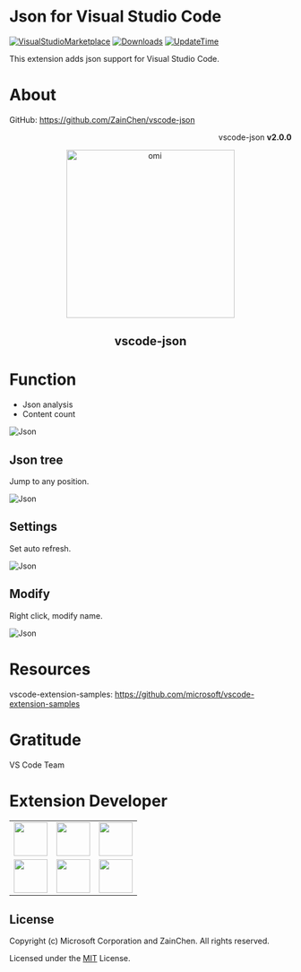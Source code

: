 # Json for Visual Studio Code
[![VisualStudioMarketplace](https://img.shields.io/badge/VisualStudioMarketplace-v2.0.0-orange.svg)](https://marketplace.visualstudio.com/items?itemName=ZainChen.omi-develop)
[![Downloads](https://img.shields.io/badge/Downloads-257k%2B-brightgreen.svg)](https://marketplace.visualstudio.com/items?itemName=ZainChen.omi-develop)
[![UpdateTime](https://img.shields.io/badge/UpdateTime-2020%2F09%2F04%2022%3A50%3A30-blue.svg)](https://marketplace.visualstudio.com/items?itemName=ZainChen.omi-develop)

This extension adds json support for Visual Studio Code.

# About

GitHub: https://github.com/ZainChen/vscode-json

<p align="right">vscode-json <strong>v2.0.0</strong></p>
<p align="center"><img src="https://raw.githubusercontent.com/ZainChen/vscode-json/master/assets/json-z.png" alt="omi" width="300"/></p>
<h2 align="center">vscode-json</h2>

# Function

- Json analysis
- Content count

<p><img src="https://raw.githubusercontent.com/ZainChen/vscode-json/master/assets/json.gif" alt="Json"/></p>

## Json tree

Jump to any position.

<p><img src="https://raw.githubusercontent.com/ZainChen/vscode-json/master/assets/function1.png" alt="Json"/></p>

## Settings

Set auto refresh.

<p><img src="https://raw.githubusercontent.com/ZainChen/vscode-json/master/assets/function2.png" alt="Json"/></p>

## Modify

Right click, modify name.

<p><img src="https://raw.githubusercontent.com/ZainChen/vscode-json/master/assets/function3.png" alt="Json"/></p>

# Resources

vscode-extension-samples: https://github.com/microsoft/vscode-extension-samples

# Gratitude

VS Code Team

# Extension Developer

<table>
    <tbody>
        <tr>
            <td>
                <a target="_blank" href="https://zainzy.com">
                    <img width="60px" src="https://raw.githubusercontent.com/ZainChen/vscode-json/master/assets/zain.png">
                </a>
            </td>
            <td>
                <a target="_blank" href="https://github.com/ZainChen/vscode-json">
                    <img width="60px" src="https://raw.githubusercontent.com/ZainChen/vscode-json/master/assets/zain.png">
                </a>
            </td>
            <td>
                <a target="_blank" href="https://zainzy.com">
                    <img width="60px" src="https://raw.githubusercontent.com/ZainChen/vscode-json/master/assets/zain.png">
                </a>
            </td>
        </tr>
        <tr>
            <td>
                <a target="_blank" href="https://zainzy.com">
                    <img width="60px" src="https://raw.githubusercontent.com/ZainChen/vscode-json/master/assets/zain.png">
                </a>
            </td>
            <td>
                <a target="_blank" href="https://zainzy.com">
                    <img width="60px" src="https://raw.githubusercontent.com/ZainChen/vscode-json/master/assets/zain.png">
                </a>
            </td>
            <td>
                <a target="_blank" href="https://zainzy.com">
                    <img width="60px" src="https://raw.githubusercontent.com/ZainChen/vscode-json/master/assets/zain.png">
                </a>
            </td>
        </tr>
    </tbody>
</table>

## License

Copyright (c) Microsoft Corporation and ZainChen. All rights reserved.

Licensed under the [MIT](https://github.com/ZainChen/vscode-json/blob/master/LICENSE.md) License.
